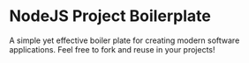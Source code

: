 # NodeJS Project Boilerplate

A simple yet effective boiler plate for creating modern software applications.
Feel free to fork and reuse in your projects!

